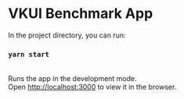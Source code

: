 # VKUI Benchmark App
In the project directory, you can run:
### `yarn start`
\
Runs the app in the development mode.\
Open [http://localhost:3000](http://localhost:3000) to view it in the browser.
